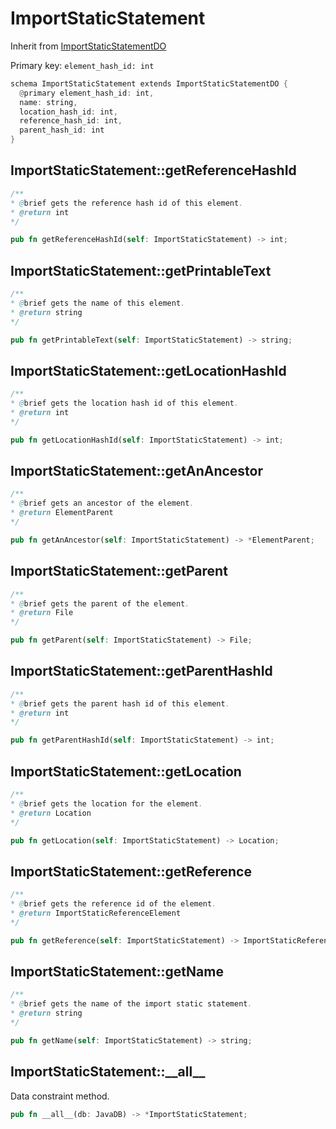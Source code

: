 # ImportStaticStatement

Inherit from [ImportStaticStatementDO](./ImportStaticStatementDO.md)

Primary key: `element_hash_id: int`

```rust
schema ImportStaticStatement extends ImportStaticStatementDO {
  @primary element_hash_id: int,
  name: string,
  location_hash_id: int,
  reference_hash_id: int,
  parent_hash_id: int
}
```
## ImportStaticStatement::getReferenceHashId

```java
/**
* @brief gets the reference hash id of this element.
* @return int
*/
```
```rust
pub fn getReferenceHashId(self: ImportStaticStatement) -> int;
```
## ImportStaticStatement::getPrintableText

```java
/**
* @brief gets the name of this element.
* @return string
*/
```
```rust
pub fn getPrintableText(self: ImportStaticStatement) -> string;
```
## ImportStaticStatement::getLocationHashId

```java
/**
* @brief gets the location hash id of this element.
* @return int
*/
```
```rust
pub fn getLocationHashId(self: ImportStaticStatement) -> int;
```
## ImportStaticStatement::getAnAncestor

```java
/**
* @brief gets an ancestor of the element.
* @return ElementParent 
*/
```
```rust
pub fn getAnAncestor(self: ImportStaticStatement) -> *ElementParent;
```
## ImportStaticStatement::getParent

```java
/**
* @brief gets the parent of the element.
* @return File 
*/
```
```rust
pub fn getParent(self: ImportStaticStatement) -> File;
```
## ImportStaticStatement::getParentHashId

```java
/**
* @brief gets the parent hash id of this element.
* @return int
*/
```
```rust
pub fn getParentHashId(self: ImportStaticStatement) -> int;
```
## ImportStaticStatement::getLocation

```java
/**
* @brief gets the location for the element.
* @return Location
*/
```
```rust
pub fn getLocation(self: ImportStaticStatement) -> Location;
```
## ImportStaticStatement::getReference

```java
/**
* @brief gets the reference id of the element.
* @return ImportStaticReferenceElement
*/
```
```rust
pub fn getReference(self: ImportStaticStatement) -> ImportStaticReferenceElement;
```
## ImportStaticStatement::getName

```java
/**
* @brief gets the name of the import static statement.
* @return string 
*/
```
```rust
pub fn getName(self: ImportStaticStatement) -> string;
```
## ImportStaticStatement::\_\_all\_\_

Data constraint method.

```rust
pub fn __all__(db: JavaDB) -> *ImportStaticStatement;
```

